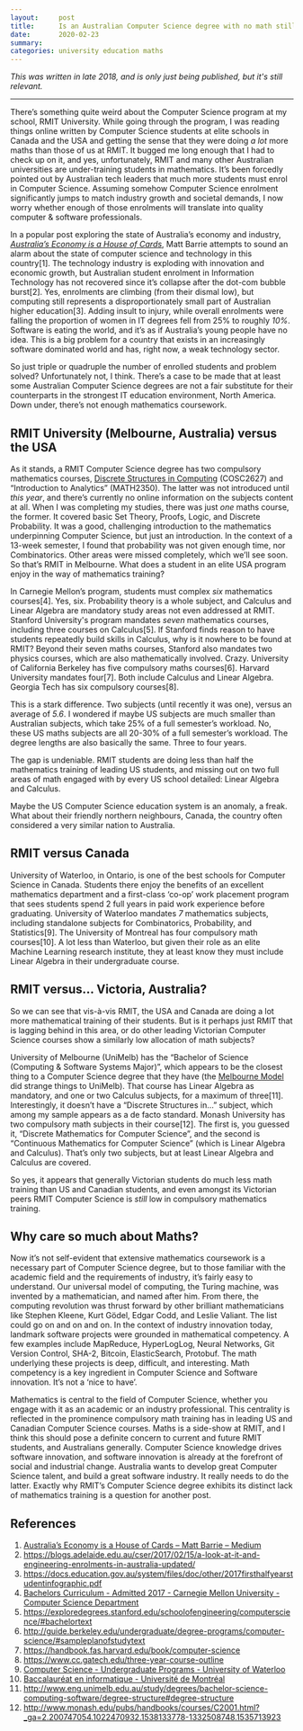 ```yaml
---
layout:     post
title:      Is an Australian Computer Science degree with no math still a Computer Science degree? 
date:       2020-02-23
summary:    
categories: university education maths
---
```


*This was written in late 2018, and is only just being published, but it's still relevant.*

---
There’s something quite weird about the Computer Science program at my school, RMIT University. While going through the program, I was reading things online written by Computer Science students at elite schools in Canada and the USA and getting the sense that they were doing *a lot* more maths than those of us at RMIT. It bugged me long enough that I had to check up on it, and yes, unfortunately, RMIT and many other Australian universities are under-training students in mathematics. It’s been forcedly pointed out by Australian tech leaders that much more students must enrol in Computer Science. Assuming somehow Computer Science enrolment significantly jumps to match industry growth and societal demands, I now worry whether enough of those enrolments will translate into quality computer & software professionals.

In a popular post exploring the state of Australia’s economy and industry, [*Australia’s Economy is a House of Cards*](https://medium.com/@matt_11659/matt-barrie-australias-economy-is-a-house-of-cards-6877adb3fb2f), Matt Barrie attempts to sound an alarm about the state of computer science and technology in this country[1]. The technology industry is exploding with innovation and economic growth, but Australian student enrolment in Information Technology has not recovered since it’s collapse after the dot-com bubble burst[2]. Yes, enrolments are climbing (from their dismal low), but computing still represents a disproportionately small part of Australian higher education[3]. Adding insult to injury, while overall enrolments were falling the proportion of women in IT degrees fell from 25% to roughly *10%*. Software is eating the world, and it’s as if Australia’s young people have no idea. This is a big problem for a country that exists in an increasingly software dominated world and has, right now, a weak technology sector. 

So just triple or quadruple the number of enrolled students and problem solved? Unfortunately not, I think. There’s a case to be made that at least some Australian Computer Science degrees are not a fair substitute for their counterparts in the strongest IT education environment, North America. Down under, there’s not enough mathematics coursework. 

## RMIT University (Melbourne, Australia) versus the USA
As it stands, a RMIT Computer Science degree has two compulsory mathematics courses, [Discrete Structures in Computing](http://www1.rmit.edu.au/courses/049804) (COSC2627) and “Introduction to Analytics” (MATH2350). The latter was not introduced until *this year*, and there’s currently no online information on the subjects content at all. When I was completing my studies, there was just *one* maths course, the former. It covered basic Set Theory, Proofs, Logic, and Discrete Probability. It was a good, challenging introduction to the mathematics underpinning Computer Science, but just an introduction. In the context of a 13-week semester, I found that probability was not given enough time, nor Combinatorics. Other areas were missed completely, which we’ll see soon. So that’s RMIT in Melbourne. What does a student in an elite USA program enjoy in the way of mathematics training? 

In Carnegie Mellon’s program, students must complex *six* mathematics courses[4]. Yes, six. Probability theory is a whole subject, and Calculus and Linear Algebra are mandatory study areas not even addressed at RMIT. Stanford University's program mandates *seven* mathematics courses, including three courses on Calculus[5]. If Stanford finds reason to have students repeatedly build skills in Calculus, why is it nowhere to be found at RMIT? Beyond their seven maths courses, Stanford also mandates two physics courses, which are also mathematically involved. Crazy. University of California Berkeley has five compulsory maths courses[6]. Harvard University mandates four[7]. Both include Calculus and Linear Algebra. Georgia Tech has six compulsory courses[8]. 

This is a stark difference. Two subjects (until recently it was one), versus an average of *5.6*. I wondered if maybe US subjects are much smaller than Australian subjects, which take 25% of a full semester’s workload. No, these US maths subjects are all 20-30% of a full semester’s workload. The degree lengths are also basically the same. Three to four years.

The gap is undeniable. RMIT students are doing less than half the mathematics training of leading US students, and missing out on two full areas of math engaged with by every US school detailed: Linear Algebra and Calculus. 

Maybe the US Computer Science education system is an anomaly, a freak. What about their friendly northern neighbours, Canada, the country often considered a very similar nation to Australia.

## RMIT versus Canada
University of Waterloo, in Ontario, is one of the best schools for Computer Science in Canada. Students there enjoy the benefits of an excellent mathematics department and a first-class ‘co-op’ work placement program that sees students spend 2 full years in paid work experience before graduating. University of Waterloo mandates *7* mathematics subjects, including standalone subjects for Combinatorics, Probability, and Statistics[9]. The University of Montreal has four compulsory math courses[10]. A lot less than Waterloo, but given their role as an elite Machine Learning research institute, they at least know they must include Linear Algebra in their undergraduate course. 

## RMIT versus… Victoria, Australia?
So we can see that vis-à-vis RMIT, the USA and Canada are doing a lot more mathematical training of their students. But is it perhaps just RMIT that is lagging behind in this area, or do other leading Victorian Computer Science courses show a similarly low allocation of math subjects?

University of Melbourne (UniMelb) has the “Bachelor of Science (Computing & Software Systems Major)”, which appears to be the closest thing to a Computer Science degree that they have (the [Melbourne Model](https://en.wikipedia.org/wiki/Melbourne_Model) did strange things to UniMelb). 
That course has Linear Algebra as mandatory, and one or two Calculus subjects, for a maximum of three[11]. Interestingly, it doesn’t have a “Discrete Structures in…” subject, which among my sample appears as a de facto standard.
Monash University has two compulsory math subjects in their course[12]. The first is, you guessed it, “Discrete Mathematics for Computer Science”, and the second is “Continuous Mathematics for Computer Science” (which is Linear Algebra and Calculus).
That’s only two subjects, but at least Linear Algebra and Calculus are covered. 

So yes, it appears that generally Victorian students do much less math training than US and Canadian students, and even amongst its Victorian peers RMIT Computer Science is *still* low in compulsory mathematics training.

## Why care so much about Maths?
Now it’s not self-evident that extensive mathematics coursework is a necessary part of Computer Science degree, but to those familiar with the academic field and the requirements of industry, it’s fairly easy to understand. Our universal model of computing, the Turing machine, was invented by a mathematician, and named after him. From there, the computing revolution was thrust forward by other brilliant mathematicians like Stephen Kleene, Kurt Gödel, Edgar Codd, and Leslie Valiant. The list could go on and on and on. In the context of industry innovation today, landmark software projects were grounded in mathematical competency. A few examples include MapReduce, HyperLogLog, Neural Networks, Git Version Control, SHA-2, Bitcoin, ElasticSearch, Protobuf. The math underlying these projects is deep, difficult, and interesting. Math competency is a key ingredient in Computer Science and Software innovation. It’s not a ‘nice to have’. 

Mathematics is central to the field of Computer Science, whether you engage with it as an academic or an industry professional. This centrality is reflected in the prominence compulsory math training has in leading US and Canadian Computer Science courses. Maths is a side-show at RMIT, and I think this should pose a definite concern to current and future RMIT students, and Australians generally. Computer Science knowledge drives software innovation, and software innovation is already at the forefront of social and industrial change.  Australia wants to develop great Computer Science talent, and build a great software industry. It really needs to do the latter. Exactly why RMIT’s Computer Science degree exhibits its distinct lack of mathematics training is a question for another post. 

## References 
1. [Australia’s Economy is a House of Cards – Matt Barrie – Medium](https://medium.com/@matt_11659/matt-barrie-australias-economy-is-a-house-of-cards-6877adb3fb2f)
2. https://blogs.adelaide.edu.au/cser/2017/02/15/a-look-at-it-and-engineering-enrolments-in-australia-updated/
3. https://docs.education.gov.au/system/files/doc/other/2017firsthalfyearstudentinfographic.pdf
4. [Bachelors Curriculum - Admitted 2017 - Carnegie Mellon University - Computer Science Department](https://csd.cs.cmu.edu/academic/undergraduate/bachelors-curriculum-admitted-2017)
5. https://exploredegrees.stanford.edu/schoolofengineering/computerscience/#bachelortext
6. http://guide.berkeley.edu/undergraduate/degree-programs/computer-science/#sampleplanofstudytext
7. https://handbook.fas.harvard.edu/book/computer-science
8. https://www.cc.gatech.edu/three-year-course-outline
9. [Computer Science - Undergraduate Programs - University of Waterloo](https://uwaterloo.ca/future-students/programs/computer-science)
10. [Baccalauréat en informatique - Université de Montréal](https://admission.umontreal.ca/programmes/baccalaureat-en-informatique/structure-du-programme/)
11. http://www.eng.unimelb.edu.au/study/degrees/bachelor-science-computing-software/degree-structure#degree-structure
12. http://www.monash.edu/pubs/handbooks/courses/C2001.html?_ga=2.200747054.1022470932.1538133778-1332508748.1535713923